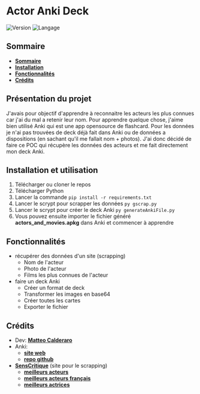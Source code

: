# Actor Anki Deck
![Version](https://img.shields.io/badge/Version-v1.0.0-blueviolet)
![Langage](https://img.shields.io/badge/Langage-Python-0052cf)

## Sommaire 

* **[Sommaire](#Sommaire)**
* **[Installation](#Installation)**
* **[Fonctionnalités](#fonctionnalités)**
* **[Crédits](#crédits)**
  

## Présentation du projet

J'avais pour objectif d'apprendre à reconnaitre les acteurs les plus connues car j'ai du mal a retenir leur nom. 
Pour apprendre quelque chose, j'aime bien utilisé Anki qui est une app opensource de flashcard.
Pour les données je n'ai pas trouvées de deck déjà fait dans Anki ou de données a dispositions (en sachant qu'il me fallait nom + photos).
J'ai donc décidé de faire ce POC qui récupère les données des acteurs et me fait directement mon deck Anki. 

## Installation et utilisation

1. Télécharger ou cloner le repos
2. Télécharger Python
3. Lancer la commande `pip install -r requirements.txt`
4. Lancer le scrypt pour scrapper les données `py gscrap.py`
5. Lancer le scrypt pour créer le deck Anki `py generateAnkiFile.py`
6. Vous pouvez ensuite importer le fichier généré **actors_and_movies.apkg** dans Anki et commencer à apprendre


## Fonctionnalités

* récupérer des données d'un site (scrapping)
  * Nom de l'acteur
  * Photo de l'acteur
  * Films les plus connues de l'acteur
* faire un deck Anki
  * Créer un format de deck
  * Transformer les images en base64
  * Créer toutes les cartes
  * Exporter le fichier

## Crédits

- Dev: **[Matteo Calderaro](https://github.com/Totamaa)**
- Anki:
  - **[site web](https://apps.ankiweb.net/)**
  - **[repo github](https://github.com/ankitects/anki)**
- **[SensCritique](https://www.senscritique.com)** (site pour le scrapping)
  - **[meilleurs acteurs](https://www.senscritique.com/liste/les_meilleurs_acteurs/924862)**
  - **[meilleurs acteurs français](https://www.senscritique.com/liste/les_meilleurs_acteurs_francais_et_du_cinema_francais/1422440)**
  - **[meilleurs actrices](https://www.senscritique.com/liste/actrices_les_plus_connu_du_cinema/855517)**